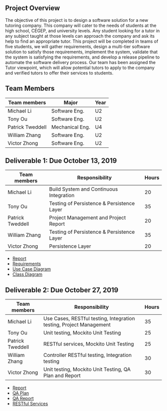 ﻿## Project Overview
The objective of this project is to design a software solution for a new tutoring company. This company will cater to the needs of students at the high school, CÉGEP, and university levels. Any student looking for a tutor in any subject taught at those levels can approach the company and ask its help to find an appropriate tutor. This project will be completed in teams of five students, we will gather requirements, design a multi-tier software solution to satisfy those requirements, implement the system, validate that the system is satisfying the requirements, and develop a release pipeline to automate the software delivery process. Our team has been assigned the Tutor viewpoint, which will allow potential tutors to apply to the company and verified tutors to offer their services to students.

## Team Members
|  Team members   |	     Major     |Year|
|-----------------|----------------|----|
|    Michael Li   |  Software Eng. | U2 |
|    Tony Ou      |  Software Eng. | U2 |
| Patrick Tweddell| Mechanical Eng.| U4 |
|  William Zhang  |  Software Eng. | U2 |
|  Victor Zhong   |  Software Eng. | U2 |

## Deliverable 1: Due October 13, 2019
|  Team members   |	     Responsibility     | Hours|
|-----------------|-------------------------|------|
|    Michael Li   | Build System and Continuous Integration  | 20 |
|    Tony Ou      | Testing of Persistence & Persistence Layer  | 35 |
| Patrick Tweddell| Project Management and Project Report  | 20 |
|  William Zhang  | Testing of Persistence & Persistence Layer  | 35 |
|  Victor Zhong   |  Persistence Layer  | 20 |

   * [Report](https://github.com/McGill-ECSE321-Fall2019/project-group-5/wiki/Report-(Sprint-1))
   * [Requirements](https://github.com/McGill-ECSE321-Fall2019/project-group-5/wiki/Requirements)
   * [Use Case Diagram](https://github.com/McGill-ECSE321-Fall2019/project-group-5/wiki/Use-Case-Diagram)
   * [Class Diagram](https://github.com/McGill-ECSE321-Fall2019/project-group-5/wiki/Class-Diagram)

## Deliverable 2: Due October 27, 2019
|  Team members   |	     Responsibility     | Hours|
|-----------------|-------------------------|------|
|    Michael Li   | Use Cases, RESTful testing, Integration testing, Project Management  | 35 |
|    Tony Ou      | Unit testing, Mockito Unit Testing | 25 |
| Patrick Tweddell| RESTful services, Mockito Unit Testing  | 25 |
|  William Zhang  | Controller RESTful testing, Integration testing | 30 |
|  Victor Zhong   | Unit testing, Mockito Unit Testing, QA Plan and Report | 30 |

   * [Report](https://github.com/McGill-ECSE321-Fall2019/project-group-5/wiki/Report-(Sprint-2))
   * [QA Plan](https://github.com/McGill-ECSE321-Fall2019/project-group-5/wiki/software-qa-plan)
   * [QA Report](https://github.com/McGill-ECSE321-Fall2019/project-group-5/wiki/QA-Report)
   * [RESTful Services](https://github.com/McGill-ECSE321-Fall2019/project-group-5/wiki/RESTful-Services)
